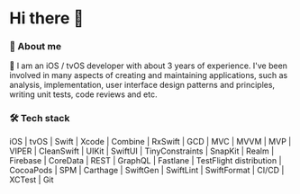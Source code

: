 # Hi there 👋

### :rocket: About me

:iphone:  I am an iOS / tvOS developer with about 3 years of experience. 
I've been involved in many aspects of creating and maintaining applications, such as analysis, 
implementation, user interface design patterns and principles, writing unit tests, code reviews and etc.

### :hammer_and_wrench: Tech stack

iOS | tvOS | Swift | Xcode | Combine | RxSwift | GCD | MVC | MVVM | MVP | VIPER | CleanSwift | UIKit | SwiftUI | TinyConstraints | SnapKit | Realm | Firebase | CoreData | REST | GraphQL | Fastlane | TestFlight distribution | CocoaPods | SPM | Carthage | SwiftGen | SwiftLint | SwiftFormat | CI/CD | XCTest | Git 

<!--
**DzmitryLiash/DzmitryLiash** is a ✨ _special_ ✨ repository because its `README.md` (this file) appears on your GitHub profile.

Here are some ideas to get you started:

- 🔭 I’m currently working on ...
- 🌱 I’m currently learning ...
- 👯 I’m looking to collaborate on ...
- 🤔 I’m looking for help with ...
- 💬 Ask me about ...
- 📫 How to reach me: ...
- 😄 Pronouns: ...
- ⚡ Fun fact: ...
-->
